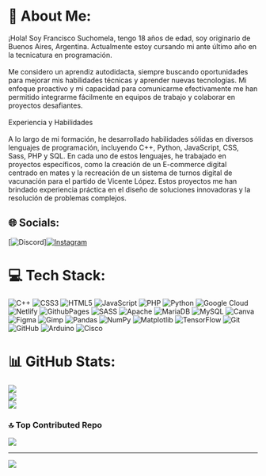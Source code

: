 # 💫 About Me:
¡Hola! Soy Francisco Suchomela, tengo 18 años de edad, soy originario de Buenos Aires, Argentina. Actualmente estoy cursando mi ante último año en la tecnicatura en programación.<br><br>Me considero un aprendiz autodidacta, siempre buscando oportunidades para mejorar mis habilidades técnicas y aprender nuevas tecnologías. Mi enfoque proactivo y mi capacidad para comunicarme efectivamente me han permitido integrarme fácilmente en equipos de trabajo y colaborar en proyectos desafiantes.<br><br>Experiencia y Habilidades<br><br>A lo largo de mi formación, he desarrollado habilidades sólidas en diversos lenguajes de programación, incluyendo C++, Python, JavaScript, CSS, Sass, PHP y SQL. En cada uno de estos lenguajes, he trabajado en proyectos específicos, como la creación de un E-commerce digital centrado en mates y la recreación de un sistema de turnos digital de vacunación para el partido de Vicente López. Estos proyectos me han brindado experiencia práctica en el diseño de soluciones innovadoras y la resolución de problemas complejos.


## 🌐 Socials:
[![Discord](https://img.shields.io/badge/Discord-%237289DA.svg?logo=discord&logoColor=white)][![Instagram](https://img.shields.io/badge/Instagram-%23E4405F.svg?logo=Instagram&logoColor=white)](https://instagram.com/fran.sucho) 

# 💻 Tech Stack:
![C++](https://img.shields.io/badge/c++-%2300599C.svg?style=for-the-badge&logo=c%2B%2B&logoColor=white) ![CSS3](https://img.shields.io/badge/css3-%231572B6.svg?style=for-the-badge&logo=css3&logoColor=white) ![HTML5](https://img.shields.io/badge/html5-%23E34F26.svg?style=for-the-badge&logo=html5&logoColor=white) ![JavaScript](https://img.shields.io/badge/javascript-%23323330.svg?style=for-the-badge&logo=javascript&logoColor=%23F7DF1E) ![PHP](https://img.shields.io/badge/php-%23777BB4.svg?style=for-the-badge&logo=php&logoColor=white) ![Python](https://img.shields.io/badge/python-3670A0?style=for-the-badge&logo=python&logoColor=ffdd54) ![Google Cloud](https://img.shields.io/badge/GoogleCloud-%234285F4.svg?style=for-the-badge&logo=google-cloud&logoColor=white) ![Netlify](https://img.shields.io/badge/netlify-%23000000.svg?style=for-the-badge&logo=netlify&logoColor=#00C7B7) ![GithubPages](https://img.shields.io/badge/github%20pages-121013?style=for-the-badge&logo=github&logoColor=white) ![SASS](https://img.shields.io/badge/SASS-hotpink.svg?style=for-the-badge&logo=SASS&logoColor=white) ![Apache](https://img.shields.io/badge/apache-%23D42029.svg?style=for-the-badge&logo=apache&logoColor=white) ![MariaDB](https://img.shields.io/badge/MariaDB-003545?style=for-the-badge&logo=mariadb&logoColor=white) ![MySQL](https://img.shields.io/badge/mysql-4479A1.svg?style=for-the-badge&logo=mysql&logoColor=white) ![Canva](https://img.shields.io/badge/Canva-%2300C4CC.svg?style=for-the-badge&logo=Canva&logoColor=white) ![Figma](https://img.shields.io/badge/figma-%23F24E1E.svg?style=for-the-badge&logo=figma&logoColor=white) ![Gimp](https://img.shields.io/badge/Gimp-657D8B?style=for-the-badge&logo=gimp&logoColor=FFFFFF) ![Pandas](https://img.shields.io/badge/pandas-%23150458.svg?style=for-the-badge&logo=pandas&logoColor=white) ![NumPy](https://img.shields.io/badge/numpy-%23013243.svg?style=for-the-badge&logo=numpy&logoColor=white) ![Matplotlib](https://img.shields.io/badge/Matplotlib-%23ffffff.svg?style=for-the-badge&logo=Matplotlib&logoColor=black) ![TensorFlow](https://img.shields.io/badge/TensorFlow-%23FF6F00.svg?style=for-the-badge&logo=TensorFlow&logoColor=white) ![Git](https://img.shields.io/badge/git-%23F05033.svg?style=for-the-badge&logo=git&logoColor=white) ![GitHub](https://img.shields.io/badge/github-%23121011.svg?style=for-the-badge&logo=github&logoColor=white) ![Arduino](https://img.shields.io/badge/-Arduino-00979D?style=for-the-badge&logo=Arduino&logoColor=white) ![Cisco](https://img.shields.io/badge/cisco-%23049fd9.svg?style=for-the-badge&logo=cisco&logoColor=black)
# 📊 GitHub Stats:
![](https://github-readme-stats.vercel.app/api?username=franciscosucho&theme=dark&hide_border=false&include_all_commits=true&count_private=true)<br/>
![](https://github-readme-streak-stats.herokuapp.com/?user=franciscosucho&theme=dark&hide_border=false)<br/>
![](https://github-readme-stats.vercel.app/api/top-langs/?username=franciscosucho&theme=dark&hide_border=false&include_all_commits=true&count_private=true&layout=compact)

### 🔝 Top Contributed Repo
![](https://github-contributor-stats.vercel.app/api?username=franciscosucho&limit=5&theme=dark&combine_all_yearly_contributions=true)

---
[![](https://visitcount.itsvg.in/api?id=franciscosucho&icon=0&color=0)](https://visitcount.itsvg.in)

<!-- Proudly created with GPRM ( https://gprm.itsvg.in ) -->
